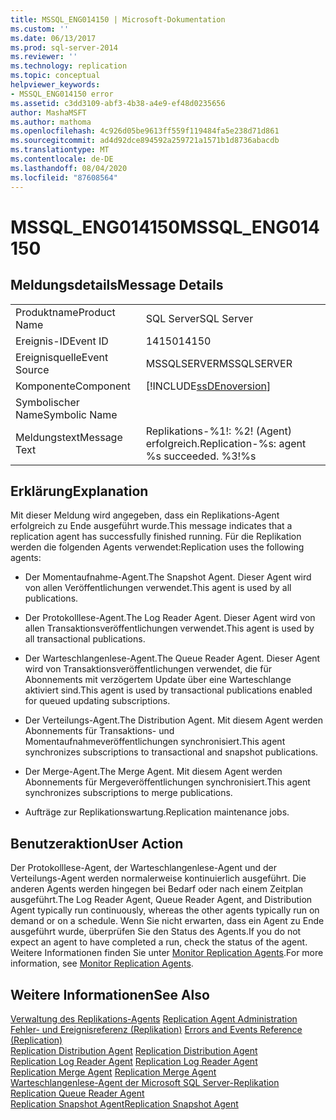```yaml
---
title: MSSQL_ENG014150 | Microsoft-Dokumentation
ms.custom: ''
ms.date: 06/13/2017
ms.prod: sql-server-2014
ms.reviewer: ''
ms.technology: replication
ms.topic: conceptual
helpviewer_keywords:
- MSSQL_ENG014150 error
ms.assetid: c3dd3109-abf3-4b38-a4e9-ef48d0235656
author: MashaMSFT
ms.author: mathoma
ms.openlocfilehash: 4c926d05be9613ff559f119484fa5e238d71d861
ms.sourcegitcommit: ad4d92dce894592a259721a1571b1d8736abacdb
ms.translationtype: MT
ms.contentlocale: de-DE
ms.lasthandoff: 08/04/2020
ms.locfileid: "87608564"
---
```

# <a name="mssql_eng014150"></a><span data-ttu-id="28890-102">MSSQL_ENG014150</span><span class="sxs-lookup"><span data-stu-id="28890-102">MSSQL_ENG014150</span></span>
    
## <a name="message-details"></a><span data-ttu-id="28890-103">Meldungsdetails</span><span class="sxs-lookup"><span data-stu-id="28890-103">Message Details</span></span>  
  
|||  
|-|-|  
|<span data-ttu-id="28890-104">Produktname</span><span class="sxs-lookup"><span data-stu-id="28890-104">Product Name</span></span>|<span data-ttu-id="28890-105">SQL Server</span><span class="sxs-lookup"><span data-stu-id="28890-105">SQL Server</span></span>|  
|<span data-ttu-id="28890-106">Ereignis-ID</span><span class="sxs-lookup"><span data-stu-id="28890-106">Event ID</span></span>|<span data-ttu-id="28890-107">14150</span><span class="sxs-lookup"><span data-stu-id="28890-107">14150</span></span>|  
|<span data-ttu-id="28890-108">Ereignisquelle</span><span class="sxs-lookup"><span data-stu-id="28890-108">Event Source</span></span>|<span data-ttu-id="28890-109">MSSQLSERVER</span><span class="sxs-lookup"><span data-stu-id="28890-109">MSSQLSERVER</span></span>|  
|<span data-ttu-id="28890-110">Komponente</span><span class="sxs-lookup"><span data-stu-id="28890-110">Component</span></span>|[!INCLUDE[ssDEnoversion](../../includes/ssdenoversion-md.md)]|  
|<span data-ttu-id="28890-111">Symbolischer Name</span><span class="sxs-lookup"><span data-stu-id="28890-111">Symbolic Name</span></span>||  
|<span data-ttu-id="28890-112">Meldungstext</span><span class="sxs-lookup"><span data-stu-id="28890-112">Message Text</span></span>|<span data-ttu-id="28890-113">Replikations-%1!: %2! (Agent) erfolgreich.</span><span class="sxs-lookup"><span data-stu-id="28890-113">Replication-%s: agent %s succeeded.</span></span> <span data-ttu-id="28890-114">%3!</span><span class="sxs-lookup"><span data-stu-id="28890-114">%s</span></span>|  
  
## <a name="explanation"></a><span data-ttu-id="28890-115">Erklärung</span><span class="sxs-lookup"><span data-stu-id="28890-115">Explanation</span></span>  
 <span data-ttu-id="28890-116">Mit dieser Meldung wird angegeben, dass ein Replikations-Agent erfolgreich zu Ende ausgeführt wurde.</span><span class="sxs-lookup"><span data-stu-id="28890-116">This message indicates that a replication agent has successfully finished running.</span></span> <span data-ttu-id="28890-117">Für die Replikation werden die folgenden Agents verwendet:</span><span class="sxs-lookup"><span data-stu-id="28890-117">Replication uses the following agents:</span></span>  
  
-   <span data-ttu-id="28890-118">Der Momentaufnahme-Agent.</span><span class="sxs-lookup"><span data-stu-id="28890-118">The Snapshot Agent.</span></span> <span data-ttu-id="28890-119">Dieser Agent wird von allen Veröffentlichungen verwendet.</span><span class="sxs-lookup"><span data-stu-id="28890-119">This agent is used by all publications.</span></span>  
  
-   <span data-ttu-id="28890-120">Der Protokolllese-Agent.</span><span class="sxs-lookup"><span data-stu-id="28890-120">The Log Reader Agent.</span></span> <span data-ttu-id="28890-121">Dieser Agent wird von allen Transaktionsveröffentlichungen verwendet.</span><span class="sxs-lookup"><span data-stu-id="28890-121">This agent is used by all transactional publications.</span></span>  
  
-   <span data-ttu-id="28890-122">Der Warteschlangenlese-Agent.</span><span class="sxs-lookup"><span data-stu-id="28890-122">The Queue Reader Agent.</span></span> <span data-ttu-id="28890-123">Dieser Agent wird von Transaktionsveröffentlichungen verwendet, die für Abonnements mit verzögertem Update über eine Warteschlange aktiviert sind.</span><span class="sxs-lookup"><span data-stu-id="28890-123">This agent is used by transactional publications enabled for queued updating subscriptions.</span></span>  
  
-   <span data-ttu-id="28890-124">Der Verteilungs-Agent.</span><span class="sxs-lookup"><span data-stu-id="28890-124">The Distribution Agent.</span></span> <span data-ttu-id="28890-125">Mit diesem Agent werden Abonnements für Transaktions- und Momentaufnahmeveröffentlichungen synchronisiert.</span><span class="sxs-lookup"><span data-stu-id="28890-125">This agent synchronizes subscriptions to transactional and snapshot publications.</span></span>  
  
-   <span data-ttu-id="28890-126">Der Merge-Agent.</span><span class="sxs-lookup"><span data-stu-id="28890-126">The Merge Agent.</span></span> <span data-ttu-id="28890-127">Mit diesem Agent werden Abonnements für Mergeveröffentlichungen synchronisiert.</span><span class="sxs-lookup"><span data-stu-id="28890-127">This agent synchronizes subscriptions to merge publications.</span></span>  
  
-   <span data-ttu-id="28890-128">Aufträge zur Replikationswartung.</span><span class="sxs-lookup"><span data-stu-id="28890-128">Replication maintenance jobs.</span></span>  
  
## <a name="user-action"></a><span data-ttu-id="28890-129">Benutzeraktion</span><span class="sxs-lookup"><span data-stu-id="28890-129">User Action</span></span>  
 <span data-ttu-id="28890-130">Der Protokolllese-Agent, der Warteschlangenlese-Agent und der Verteilungs-Agent werden normalerweise kontinuierlich ausgeführt. Die anderen Agents werden hingegen bei Bedarf oder nach einem Zeitplan ausgeführt.</span><span class="sxs-lookup"><span data-stu-id="28890-130">The Log Reader Agent, Queue Reader Agent, and Distribution Agent typically run continuously, whereas the other agents typically run on demand or on a schedule.</span></span> <span data-ttu-id="28890-131">Wenn Sie nicht erwarten, dass ein Agent zu Ende ausgeführt wurde, überprüfen Sie den Status des Agents.</span><span class="sxs-lookup"><span data-stu-id="28890-131">If you do not expect an agent to have completed a run, check the status of the agent.</span></span> <span data-ttu-id="28890-132">Weitere Informationen finden Sie unter [Monitor Replication Agents](agents/replication-agents-overview.md).</span><span class="sxs-lookup"><span data-stu-id="28890-132">For more information, see [Monitor Replication Agents](agents/replication-agents-overview.md).</span></span>  
  
## <a name="see-also"></a><span data-ttu-id="28890-133">Weitere Informationen</span><span class="sxs-lookup"><span data-stu-id="28890-133">See Also</span></span>  
 <span data-ttu-id="28890-134">[Verwaltung des Replikations-Agents](agents/replication-agent-administration.md) </span><span class="sxs-lookup"><span data-stu-id="28890-134">[Replication Agent Administration](agents/replication-agent-administration.md) </span></span>  
 <span data-ttu-id="28890-135">[Fehler- und Ereignisreferenz &#40;Replikation&#41;](errors-and-events-reference-replication.md) </span><span class="sxs-lookup"><span data-stu-id="28890-135">[Errors and Events Reference &#40;Replication&#41;](errors-and-events-reference-replication.md) </span></span>  
 <span data-ttu-id="28890-136">[Replication Distribution Agent](agents/replication-distribution-agent.md) </span><span class="sxs-lookup"><span data-stu-id="28890-136">[Replication Distribution Agent](agents/replication-distribution-agent.md) </span></span>  
 <span data-ttu-id="28890-137">[Replication Log Reader Agent](agents/replication-log-reader-agent.md) </span><span class="sxs-lookup"><span data-stu-id="28890-137">[Replication Log Reader Agent](agents/replication-log-reader-agent.md) </span></span>  
 <span data-ttu-id="28890-138">[Replication Merge Agent](agents/replication-merge-agent.md) </span><span class="sxs-lookup"><span data-stu-id="28890-138">[Replication Merge Agent](agents/replication-merge-agent.md) </span></span>  
 <span data-ttu-id="28890-139">[Warteschlangenlese-Agent der Microsoft SQL Server-Replikation](agents/replication-queue-reader-agent.md) </span><span class="sxs-lookup"><span data-stu-id="28890-139">[Replication Queue Reader Agent](agents/replication-queue-reader-agent.md) </span></span>  
 [<span data-ttu-id="28890-140">Replication Snapshot Agent</span><span class="sxs-lookup"><span data-stu-id="28890-140">Replication Snapshot Agent</span></span>](agents/replication-snapshot-agent.md)  
  
  
